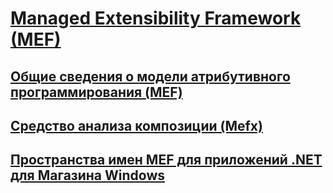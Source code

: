 # [Managed Extensibility Framework (MEF)](index.md)
## [Общие сведения о модели атрибутивного программирования (MEF)](attributed-programming-model-overview-mef.md)
## [Средство анализа композиции (Mefx)](composition-analysis-tool-mefx.md)
## [Пространства имен MEF для приложений .NET для Магазина Windows](mef-for-net-for-windows-store-apps.md)
